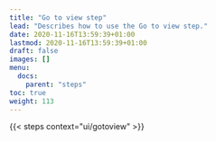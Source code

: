 ```yaml
---
title: "Go to view step"
lead: "Describes how to use the Go to view step."
date: 2020-11-16T13:59:39+01:00
lastmod: 2020-11-16T13:59:39+01:00
draft: false
images: []
menu:
  docs:
    parent: "steps"
toc: true
weight: 113
---
```

{{< steps context="ui/gotoview" >}}
